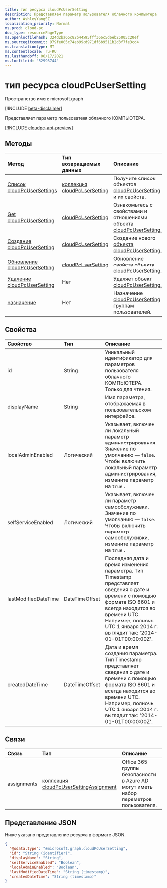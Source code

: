 ```yaml
---
title: тип ресурса cloudPcUserSetting
description: Представляем параметр пользователя облачного компьютера
author: AshleyYangSZ
localization_priority: Normal
ms.prod: cloud-pc
doc_type: resourcePageType
ms.openlocfilehash: 324d2ba65c82b44595fff366c5d6eb25005c20ef
ms.sourcegitcommit: 979fe005c74eb99cd971df6b9511b2d3f7fe3cd4
ms.translationtype: MT
ms.contentlocale: ru-RU
ms.lasthandoff: 06/17/2021
ms.locfileid: "52993744"
---
```

# <a name="cloudpcusersetting-resource-type"></a>тип ресурса cloudPcUserSetting

Пространство имен: microsoft.graph

[!INCLUDE [beta-disclaimer](../../includes/beta-disclaimer.md)]

Представляет параметр пользователя облачного КОМПЬЮТЕРА.

[!INCLUDE [cloudpc-api-preview](../../includes/cloudpc-api-preview.md)]

## <a name="methods"></a>Методы
|Метод|Тип возвращаемых данных|Описание|
|:---|:---|:---|
|[Список cloudPcUserSettings](../api/virtualendpoint-list-usersettings.md)|[коллекция cloudPcUserSetting](../resources/cloudpcusersetting.md)|Получите список объектов [cloudPcUserSetting](../resources/cloudpcusersetting.md) и их свойств.|
|[Get cloudPcUserSetting](../api/cloudpcusersetting-get.md)|[cloudPcUserSetting](../resources/cloudpcusersetting.md)|Ознакомьтесь с свойствами и отношениями объекта [cloudPcUserSetting.](../resources/cloudpcusersetting.md)|
|[Создание cloudPcUserSetting](../api/virtualendpoint-post-usersettings.md)|[cloudPcUserSetting](../resources/cloudpcusersetting.md)|Создание нового [объекта cloudPcUserSetting.](../resources/cloudpcusersetting.md)|
|[Обновление cloudPcUserSetting](../api/cloudpcusersetting-update.md)|[cloudPcUserSetting](../resources/cloudpcusersetting.md)|Обновление свойств объекта [cloudPcUserSetting.](../resources/cloudpcusersetting.md)|
|[Удаление cloudPcUserSetting](../api/cloudpcusersetting-delete.md)|Нет|Удаляет объект [cloudPcUserSetting.](../resources/cloudpcusersetting.md)|
|[назначение](../api/cloudpcusersetting-assign.md)|Нет|Назначение [cloudPcUserSetting группам](../resources/cloudpcusersetting.md) пользователей.|

## <a name="properties"></a>Свойства
|Свойство|Тип|Описание|
|:---|:---|:---|
|id|String|Уникальный идентификатор для параметров пользователя облачного КОМПЬЮТЕРА. Только для чтения.|
|displayName|String|Имя параметра, отображаемая в пользовательском интерфейсе. |
|localAdminEnabled|Логический|Указывает, включен ли локальный параметр администрирования. Значение по умолчанию — `false`. Чтобы включить локальный параметр администрирования, измените параметр на `true` . |
|selfServiceEnabled|Логический|Указывает, включен ли параметр самообслуживки. Значение по умолчанию — `false`. Чтобы включить параметр самообслуживки, измените параметр на `true` . |
|lastModifiedDateTime|DateTimeOffset|Последняя дата и время изменения параметра. Тип Timestamp представляет сведения о дате и времени с помощью формата ISO 8601 и всегда находится во времени UTC. Например, полночь UTC 1 января 2014 г. выглядит так: '2014-01-01T00:00:00Z'. |
|createdDateTime|DateTimeOffset|Дата и время создания параметра. Тип Timestamp представляет сведения о дате и времени с помощью формата ISO 8601 и всегда находится во времени UTC. Например, полночь UTC 1 января 2014 г. выглядит так: '2014-01-01T00:00:00Z'. |

## <a name="relationships"></a>Связи
|Связь|Тип|Описание|
|:---|:---|:---|
|assignments|[коллекция cloudPcUserSettingAssignment](../resources/cloudpcusersettingassignment.md)|Office 365 группы безопасности в Azure AD могут иметь набор параметров пользователя.|

## <a name="json-representation"></a>Представление JSON
Ниже указано представление ресурса в формате JSON.
<!-- {
  "blockType": "resource",
  "keyProperty": "id",
  "@odata.type": "microsoft.graph.cloudPcUserSetting",
  "openType": false
}
-->
``` json
{
  "@odata.type": "#microsoft.graph.cloudPcUserSetting",
  "id": "String (identifier)",
  "displayName": "String",
  "selfServiceEnabled": "Boolean",
  "localAdminEnabled": "Boolean",
  "lastModifiedDateTime": "String (timestamp)",
  "createdDateTime": "String (timestamp)"
}
```
